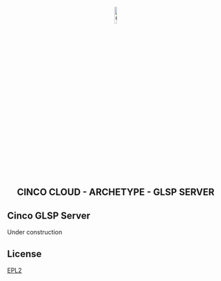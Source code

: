 <div align='center'>

<br />

<img src="https://gitlab.com/scce/cinco-cloud/-/raw/main/docs/vuepress/src/.vuepress/public/assets/cinco_cloud_logo.png" width="10%" alt="Cinco Cloud Logo" />

<h2>CINCO CLOUD - ARCHETYPE - GLSP SERVER</h2>

</div>

## Cinco GLSP Server

Under construction

## License

[EPL2](https://www.eclipse.org/legal/epl-2.0/)
